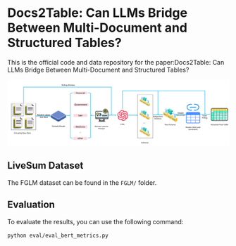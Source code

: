 # Docs2Table: Can LLMs Bridge Between Multi-Document and Structured Tables?


This is the official code and data repository for the paper:Docs2Table: Can LLMs Bridge Between Multi-Document and Structured Tables?

![Overview](demo/figure3.png)


## LiveSum Dataset

The FGLM dataset can be found in the ``FGLM/`` folder.

## Evaluation

To evaluate the results, you can use the following command:
```shell
python eval/eval_bert_metrics.py 
```
